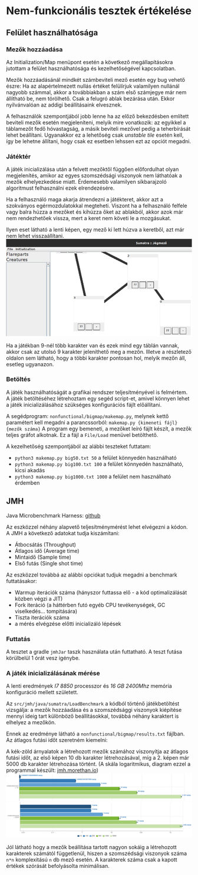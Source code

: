 # Nem-funkcionális tesztek értékelése

## Felület használhatósága
### Mezők hozzáadása
Az Initialization/Map menüpont esetén a következő megállapításokra jutottam a felület használhatósága és kezelhetőségével kapcsolatban.

Mezők hozzáadásánál mindkét számbeviteli mező esetén egy bug vehető észre: Ha az alapértelmezett nullás értéket felülírjuk valamilyen nullánál nagyobb számmal, akkor a továbbiakban a szám első számjegye már nem állítható be, nem törölhető. Csak a felugró ablak bezárása után. Ekkor nyilvánvalóan az addigi beállításaink elvesznek. 

A felhasználók szempontjából jobb lenne ha az előző bekezdésben említett beviteli mezők esetén megjeleníteni, melyik mire vonatkozik: az egyikkel a táblamezőt fedő hóvastagság, a másik beviteli mezővel pedig a teherbírását lehet beállítani. Ugyanakkor ez a lehetőség csak _unstable tile_ esetén kell, így be lehetne állítani, hogy csak ez esetben lehssen ezt az opciót megadni.

### Játéktér
A játék inicializálása után a felvett mezőktől függően előfordulhat olyan megjelenítés, amikor az egyes szomszédsági viszonyok nem láthatóak a mezők elhelyezkedése miatt. Érdemesebb valamilyen síkbarajzoló algoritmust felhasználni ezek elrendezésére. 

Ha a felhasználó maga akarja átrendezni a játékteret, akkor azt a szokványos egérmozdulatokkal megteheti. Viszont ha a felhasználó felfele vagy balra húzza a mezőket és kihúzza őket az ablakból, akkor azok már nem rendezhetőek vissza, mert a keret nem követi le a mozgásukat.

Ilyen eset látható a lenti képen, egy mező ki lett húzva a keretből, azt már nem lehet visszaállítani.
![UI Bug](bug.png)

Ha a játékban 9-nél több karakter van és ezek mind egy táblán vannak, akkor csak az utolsó 9 karakter jeleníthető meg a mezőn. Illetve a részletező oldalon sem látható, hogy a többi karakter pontosan hol, melyik mezőn áll, esetleg ugyanazon. 

### Betöltés
A játék használhatóságát a grafikai rendszer teljesítményével is felmértem. A játék betöltéséhez létrehoztam egy segéd script-et, amivel könnyen lehet a játék inicializálásához szükséges konfigurációs fájlt előállítani. 

A segédprogram: `nonfunctional/bigmap/makemap.py`, melynek kettő paramétert kell megadni a parancssorból: `makemap.py {kimeneti fájl} {mezők száma}` A program egy bemeneti, a mezőket leíró fájlt készít, a mezők teljes gráfot alkotnak. Ez a fájl a `File/Load` menüvel betölthető.

A kezelhetőség szempontjából az alábbi teszteket futtatam:
 * `python3 makemap.py big50.txt 50` a felület könnyedén használható
 * `python3 makemap.py big100.txt 100` a felület könnyedén használható, kicsi akadás
 * `python3 makemap.py big1000.txt 1000` a felület nem használható érdemben

## JMH
Java Microbenchmark Harness: [github](https://github.com/openjdk/jmh)

Az eszközzel néhány alapvető teljesítménymérést lehet elvégezni a kódon.
A JMH a következő adatokat tudja kiszámítani:
* Átbocsátás (Throughput) 
* Átlagos idő (Average time) 
* Mintaidő (Sample time) 
* Első futás (Single shot time)

Az eszközzel továbbá az alábbi opciókat tudjuk megadni a benchmark futtatásakor:
* Warmup iterációk száma (hányszor futtassa elő - a kód optimalizálását közben végzi a JIT)
* Fork iteráció (a háttérben futó egyéb CPU tevékenységek, GC viselkedés... tompitására)
* Tiszta iterációk száma
* a mérés elvégzése előtti inicializáló lépések

### Futtatás

A tesztet a gradle `jmhJar` taszk használata után futtatható. A teszt futása körülbelül 1 órát vesz igénybe. 

### A játék inicializálásának mérése
A lenti eredmények _I7 8850_ processzor és _16 GB 2400Mhz_ memória konfiguráció mellett született.

Az `src/jmh/java/sumatra/LoadBenchmark` a kódból történő játékbetöltést vizsgálja: a mezők hozzáadása és a szomszédsággi viszonyok kiépítése mennyi ideig tart különböző beállításokkal, továbbá néhány karaktert is elhelyez a mezőkön.

Ennek az eredménye látható a `nonfunctional/bigmap/results.txt` fájlban. Az átlagos futási időt szeretném kiemelni:

A kék-zöld árnyalatok a létrehozott mezők számához viszonyítja az átlagos futási időt, az első képen 10 db karakter létrehozásával, míg a 2. képen már 5000 db karakter létrehozása történt. (A skála logaritmikus, diagram ezzel a programmal készült: [jmh.morethan.io](https://jmh.morethan.io/))
![Results with Creature 10](creature10.png)
![Results with Creature 5000](creature5000.png)

Jól látható hogy a mezők beállítása tartott nagyon sokáig a létrehozott karakterek számától függetlenül, hiszen a szomszédsági viszonyok száma `n*n` komplexitású `n` db mező esetén. A karakterek száma csak a kapott értékek szórását befolyásolta minimálisan. 
